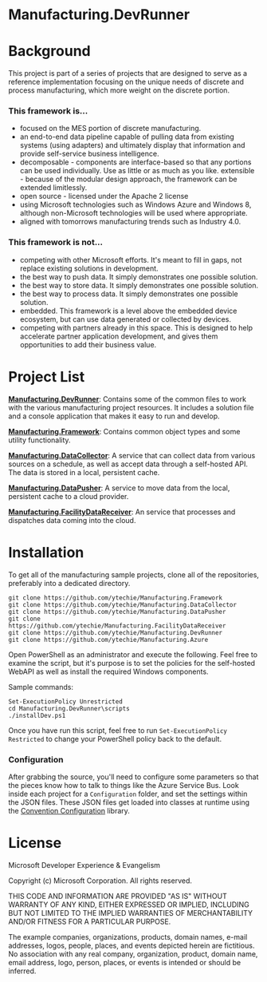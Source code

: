 Manufacturing.DevRunner
=======================

# Background

This project is part of a series of projects that are designed to serve as a reference implementation focusing on the unique needs of discrete and process manufacturing, which more weight on the discrete portion.

### This framework is...

* focused on the MES portion of discrete manufacturing.
* an end-to-end data pipeline capable of pulling data from existing systems (using adapters) and ultimately display that information and provide self-service business intelligence.
* decomposable - components are interface-based so that any portions can be used individually. Use as little or as much as you like.
extensible - because of the modular design approach, the framework can be extended limitlessly.
* open source - licensed under the Apache 2 license
* using Microsoft technologies such as Windows Azure and Windows 8, although non-Microsoft technologies will be used where appropriate.
* aligned with tomorrows manufacturing trends such as Industry 4.0.

### This framework is not...

* competing with other Microsoft efforts. It's meant to fill in gaps, not replace existing solutions in development.
* the best way to push data. It simply demonstrates one possible solution.
* the best way to store data. It simply demonstrates one possible solution.
* the best way to process data. It simply demonstrates one possible solution.
* embedded. This framework is a level above the embedded device ecosystem, but can use data generated or collected by devices.
* competing with partners already in this space. This is designed to help accelerate partner application development, and gives them opportunities to add their business value.

# Project List

[**Manufacturing.DevRunner**](https://github.com/ytechie/Manufacturing.DevRunner): Contains some of the common files to work with the various manufacturing project resources. It includes a solution file and a console application that makes it easy to run and develop.

[**Manufacturing.Framework**](https://github.com/ytechie/Manufacturing.Framework): Contains common object types and some utility functionality.

[**Manufacturing.DataCollector**](https://github.com/ytechie/Manufacturing.DataCollector): A service that can collect data from various sources on a schedule, as well as accept data through a self-hosted API. The data is stored in a local, persistent cache.

[**Manufacturing.DataPusher**](https://github.com/ytechie/Manufacturing.DataPusher): A service to move data from the local, persistent cache to a cloud provider.

[**Manufacturing.FacilityDataReceiver**](https://github.com/ytechie/Manufacturing.FacilityDataReceiver): An service that processes and dispatches data coming into the cloud.

# Installation

To get all of the manufacturing sample projects, clone all of the repositories, preferably into a dedicated directory.

	git clone https://github.com/ytechie/Manufacturing.Framework
	git clone https://github.com/ytechie/Manufacturing.DataCollector
	git clone https://github.com/ytechie/Manufacturing.DataPusher
	git clone https://github.com/ytechie/Manufacturing.FacilityDataReceiver
	git clone https://github.com/ytechie/Manufacturing.DevRunner
	git clone https://github.com/ytechie/Manufacturing.Azure

Open PowerShell as an administrator and execute the following. Feel free to examine the script, but it's purpose is to set the policies for the self-hosted WebAPI as well as install the required Windows components.

Sample commands:

	Set-ExecutionPolicy Unrestricted
	cd Manufacturing.DevRunner\scripts
	./installDev.ps1

Once you have run this script, feel free to run `Set-ExecutionPolicy Restricted` to change your PowerShell policy back to the default.

### Configuration

After grabbing the source, you'll need to configure some parameters so that the pieces know how to talk to things like the Azure Service Bus. Look inside each project for a `Configuration` folder, and set the settings within the JSON files. These JSON files get loaded into classes at runtime using the [Convention Configuration](https://github.com/ytechie/ConventionConfig) library.

# License

Microsoft Developer Experience & Evangelism

Copyright (c) Microsoft Corporation. All rights reserved.

THIS CODE AND INFORMATION ARE PROVIDED "AS IS" WITHOUT WARRANTY OF ANY KIND, EITHER EXPRESSED OR IMPLIED, INCLUDING BUT NOT LIMITED TO THE IMPLIED WARRANTIES OF MERCHANTABILITY AND/OR FITNESS FOR A PARTICULAR PURPOSE.

The example companies, organizations, products, domain names, e-mail addresses, logos, people, places, and events depicted herein are fictitious. No association with any real company, organization, product, domain name, email address, logo, person, places, or events is intended or should be inferred.
